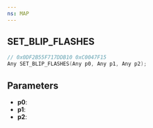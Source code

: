 ```yaml
---
ns: MAP
---
```

## SET_BLIP_FLASHES

```c
// 0x0DF2B55F717DDB10 0xC0047F15
Any SET_BLIP_FLASHES(Any p0, Any p1, Any p2);
```

## Parameters
* **p0**:
* **p1**:
* **p2**:
